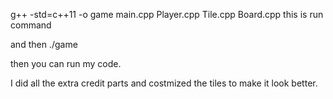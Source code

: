 g++ -std=c++11 -o game main.cpp Player.cpp Tile.cpp Board.cpp this is run command

and then ./game 

then you can run my code.

I did all the extra credit parts and costmized the tiles to make it look better. 